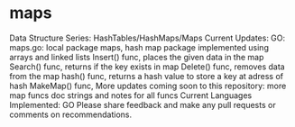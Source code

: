 # maps
Data Structure Series: HashTables/HashMaps/Maps 
Current Updates:
GO:
maps.go:
local package maps, hash map package implemented using arrays and linked lists
Insert() func, places the given data in the map
Search() func, returns if the key exists in map
Delete() func, removes data from the map
hash() func, returns a hash value to store a key at adress of hash
MakeMap() func,
More updates coming soon to this repository:
more map funcs
doc strings and notes for all funcs
Current Languages Implemented:
GO
Please share feedback and make any pull requests or comments on recommendations.

